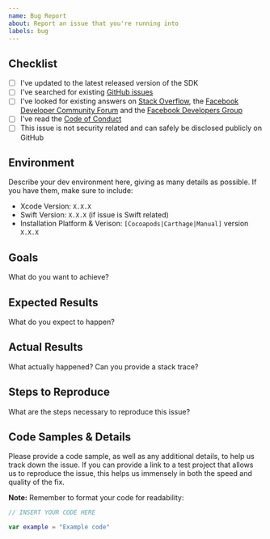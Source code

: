 ```yaml
---
name: Bug Report
about: Report an issue that you're running into
labels: bug
---
```


## Checklist

- [ ] I've updated to the latest released version of the SDK
- [ ] I've searched for existing [GitHub issues](https://github.com/facebook/facebook-ios-sdk/issues)
- [ ] I've looked for existing answers on [Stack Overflow](https://facebook.stackoverflow.com), the [Facebook Developer Community Forum](https://developers.facebook.com/community/) and the [Facebook Developers Group](https://www.facebook.com/groups/fbdevelopers)
- [ ] I've read the [Code of Conduct](CODE_OF_CONDUCT.md)
- [ ] This issue is not security related and can safely be disclosed publicly on GitHub

## Environment

Describe your dev environment here, giving as many details as possible. If you have them, make sure to include:

- Xcode Version: `X.X.X`
- Swift Version: `X.X.X` (if issue is Swift related)
- Installation Platform & Verison: `[Cocoapods|Carthage|Manual]` version `X.X.X`

## Goals

What do you want to achieve?

## Expected Results

What do you expect to happen?

## Actual Results

What actually happened? Can you provide a stack trace?

## Steps to Reproduce

What are the steps necessary to reproduce this issue?

## Code Samples & Details

Please provide a code sample, as well as any additional details, to help us track down the issue. If you can provide a link to a test project that allows us to reproduce the issue, this helps us immensely in both the speed and quality of the fix.

**Note:** Remember to format your code for readability:

```swift
// INSERT YOUR CODE HERE

var example = "Example code"
```
